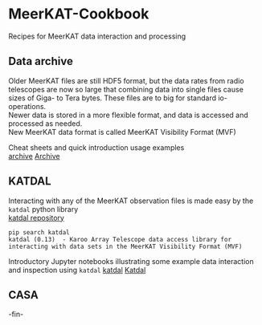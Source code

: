 # MeerKAT-Cookbook
Recipes for MeerKAT data interaction and processing


## Data archive
Older MeerKAT files are still HDF5 format, but the data rates from radio telescopes are now so large that combining data into single files cause sizes of Giga- to Tera bytes.
These files are to big for standard io-operations.     
Newer data is stored in a more flexible format, and data is accessed and processed as needed.    
New MeerKAT data format is called MeerKAT Visibility Format (MVF)

Cheat sheets and quick introduction usage examples    
[archive](https://github.com/ska-sa/MeerKAT-Cookbook/tree/master/archive)
[Archive](https://github.com/rubyvanrooyen/MeerKAT-Cookbook/tree/master/archive)


## KATDAL
Interacting with any of the MeerKAT observation files is made easy by the `katdal` python library   
[katdal repository](https://github.com/ska-sa/katdal)

```
pip search katdal
katdal (0.13)  - Karoo Array Telescope data access library for interacting with data sets in the MeerKAT Visibility Format (MVF)
```

Introductory Jupyter notebooks illustrating some example data interaction and inspection using `katdal`
[katdal](https://github.com/ska-sa/MeerKAT-Cookbook/tree/master/katdal)
[Katdal](https://github.com/rubyvanrooyen/MeerKAT-Cookbook/tree/master/katdal)


## CASA

 -fin-
